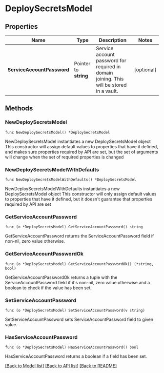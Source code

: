# DeploySecretsModel

## Properties

Name | Type | Description | Notes
------------ | ------------- | ------------- | -------------
**ServiceAccountPassword** | Pointer to **string** | Service account password for required in domain joining. This will be stored in a vault. | [optional] 

## Methods

### NewDeploySecretsModel

`func NewDeploySecretsModel() *DeploySecretsModel`

NewDeploySecretsModel instantiates a new DeploySecretsModel object
This constructor will assign default values to properties that have it defined,
and makes sure properties required by API are set, but the set of arguments
will change when the set of required properties is changed

### NewDeploySecretsModelWithDefaults

`func NewDeploySecretsModelWithDefaults() *DeploySecretsModel`

NewDeploySecretsModelWithDefaults instantiates a new DeploySecretsModel object
This constructor will only assign default values to properties that have it defined,
but it doesn't guarantee that properties required by API are set

### GetServiceAccountPassword

`func (o *DeploySecretsModel) GetServiceAccountPassword() string`

GetServiceAccountPassword returns the ServiceAccountPassword field if non-nil, zero value otherwise.

### GetServiceAccountPasswordOk

`func (o *DeploySecretsModel) GetServiceAccountPasswordOk() (*string, bool)`

GetServiceAccountPasswordOk returns a tuple with the ServiceAccountPassword field if it's non-nil, zero value otherwise
and a boolean to check if the value has been set.

### SetServiceAccountPassword

`func (o *DeploySecretsModel) SetServiceAccountPassword(v string)`

SetServiceAccountPassword sets ServiceAccountPassword field to given value.

### HasServiceAccountPassword

`func (o *DeploySecretsModel) HasServiceAccountPassword() bool`

HasServiceAccountPassword returns a boolean if a field has been set.


[[Back to Model list]](../README.md#documentation-for-models) [[Back to API list]](../README.md#documentation-for-api-endpoints) [[Back to README]](../README.md)


